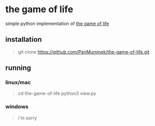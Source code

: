 # the game of life
simple python implementation of [the game of life](https://en.wikipedia.org/wiki/Conway's_Game_of_Life)

## installation
> git clone https://github.com/PanMuminek/the-game-of-life.git

## running

### linux/mac
> cd the-game-of-life
> python3 view.py

### windows
> i'm sorry
